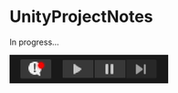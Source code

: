 # UnityProjectNotes

In progress...

![Toolbar Entry](./Documents~/imgs/projectnotes_toolbar_entry.gif)
